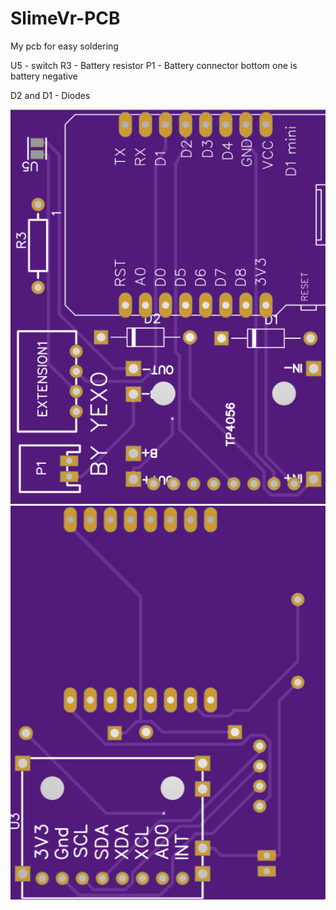 # SlimeVr-PCB
My pcb for easy soldering

U5 - switch
R3 - Battery resistor
P1 - Battery connector bottom one is  battery negative

D2 and D1 - Diodes 

<img src="top.png">
<img src="bottom.png">
